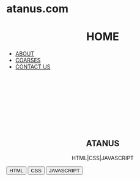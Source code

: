 # atanus.com
<html>
<link rel="stylesheet" type="text/css" href="style.css">
<head>
	<title>HOME</title>
</head>
<body>
	<h1><center>HOME</center></h1>
	<div class="main">
		<ul>
			<li><a href="#">ABOUT</a></li>
			<li><a href="#">COARSES</a></li>
			<li><a href="#">CONTACT US</a></li>
		</ul>
	</div>
	<br>
	<br>
	<br>
	<br>
	<br>
	<br>
	<br>
	<br>
	<h2><center>ATANUS</center></h2>
	<p><center>HTML|CSS|JAVASCRIPT</center></p>
	<button id="buttonhtml">HTML</button>
	<button id="buttoncss">CSS</button>
	<button id="buttonjavascript">JAVASCRIPT</button>
</body>
</html>